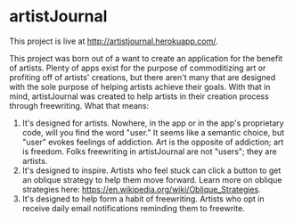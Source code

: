 # artistJournal

This project is live at http://artistjournal.herokuapp.com/.

This project was born out of a want to create an application for the benefit of artists. 
Plenty of apps exist for the purpose of commoditizing art or profiting off of artists' creations, but there aren't many that are designed with the sole purpose of helping artists achieve their goals.
With that in mind, artistJournal was created to help artists in their creation process through freewriting. What that means:
1) It's designed for artists. Nowhere, in the app or in the app's proprietary code, will you find the word "user." It seems like a semantic choice, but "user" evokes feelings of addiction. Art is the opposite of addiction; art is freedom. Folks freewriting in artistJournal are not "users"; they are artists.
2) It's designed to inspire. Artists who feel stuck can click a button to get an oblique strategy to help them move forward. Learn more on oblique strategies here: https://en.wikipedia.org/wiki/Oblique_Strategies.
3) It's designed to help form a habit of freewriting. Artists who opt in receive daily email notifications reminding them to freewrite.

